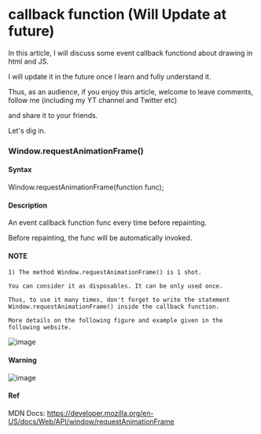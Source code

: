 # callback function (Will Update at future)
In this article, I will discuss some event callback functiond about drawing in html and JS.

I will update it in the future once I learn and fully understand it.

Thus, as an audience, if you enjoy this article, welcome to leave comments, follow me (including my YT channel and Twitter etc)

and share it to your friends.

Let's dig in.

### Window.requestAnimationFrame()

#### Syntax
Window.requestAnimationFrame(function func);

#### Description
An event callback function func every time before repainting.

Before repainting, the func will be automatically invoked.

#### NOTE

    1) The method Window.requestAnimationFrame() is 1 shot.
    
    You can consider it as disposables. It can be only used once.
    
    Thus, to use it many times, don't forget to write the statement Window.requestAnimationFrame() inside the callback function. 
    
    More details on the following figure and example given in the following website.
    
![image](https://user-images.githubusercontent.com/75050655/230726016-a78ee95b-b0f0-451f-b369-11649c4945fd.png)


#### Warning
![image](https://user-images.githubusercontent.com/75050655/230726066-4d297930-999a-49a3-ab65-b29c15c72683.png)


#### Ref

MDN Docs:
https://developer.mozilla.org/en-US/docs/Web/API/window/requestAnimationFrame




